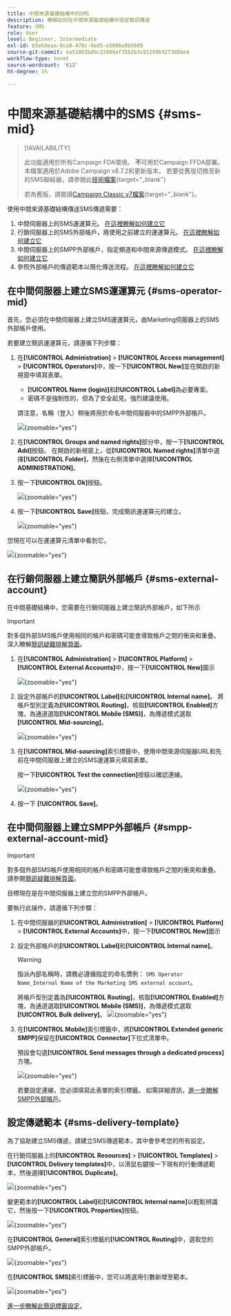 ```yaml
---
title: 中間來源基礎結構中的SMS
description: 瞭解如何在中間來源基礎結構中設定簡訊傳遞
feature: SMS
role: User
level: Beginner, Intermediate
exl-id: b5eb9eaa-0ca8-478c-9ed5-e5006e9b5609
source-git-commit: ea51863bdbc22489af35b2b3c81259b327380be4
workflow-type: tm+mt
source-wordcount: '612'
ht-degree: 1%

---
```


# 中間來源基礎結構中的SMS {#sms-mid}

>[!AVAILABILITY]
>
>此功能適用於所有Campaign FDA環境。 **不**&#x200B;可用於Campaign FFDA部署。 本檔案適用於Adobe Campaign v8.7.2和更新版本。 若要從舊版切換至新的SMS聯結器，請參閱此[技術檔案](https://experienceleague.adobe.com/docs/campaign/technotes-ac/tn-new/sms-migration){target="_blank"}
>
>若為舊版，請閱讀[Campaign Classic v7檔案](https://experienceleague.adobe.com/zh-hant/docs/campaign-classic/using/sending-messages/sending-messages-on-mobiles/sms-set-up/sms-set-up){target="_blank"}。

使用中間來源基礎結構傳送SMS傳遞需要：

1. 中間伺服器上的SMS運運算元。 [在這裡瞭解如何建立它](#sms-operator-mid)
1. 行銷伺服器上的SMS外部帳戶，將使用之前建立的運運算元。 [在這裡瞭解如何建立它](#sms-external-account)
1. 中間伺服器上的SMPP外部帳戶，指定頻道和中間來源傳遞模式。 [在這裡瞭解如何建立它](#smpp-external-account-mid)
1. 參照外部帳戶的傳遞範本以簡化傳送流程。 [在這裡瞭解如何建立它](#sms-delivery-template)

## 在中間伺服器上建立SMS運運算元 {#sms-operator-mid}

首先，您必須在中間伺服器上建立SMS運運算元，由Marketing伺服器上的SMS外部帳戶使用。

若要建立簡訊運運算元，請遵循下列步驟：

1. 在&#x200B;**[!UICONTROL Administration]** > **[!UICONTROL Access management]** > **[!UICONTROL Operators]**&#x200B;中，按一下&#x200B;**[!UICONTROL New]**&#x200B;並在開啟的新視窗中填寫表單。

   * **[!UICONTROL Name (login)]**&#x200B;和&#x200B;**[!UICONTROL Label]**&#x200B;為必要專案。
   * 密碼不是強制性的，但為了安全起見，強烈建議使用。

   請注意，名稱（登入）稍後將用於命名中間伺服器中的SMPP外部帳戶。

   ![](assets/smsoperator_mid.png){zoomable="yes"}

1. 在&#x200B;**[!UICONTROL Groups and named rights]**&#x200B;部分中，按一下&#x200B;**[!UICONTROL Add]**&#x200B;按鈕。
在開啟的新視窗上，從&#x200B;**[!UICONTROL Named rights]**&#x200B;清單中選擇&#x200B;**[!UICONTROL Folder]**，然後在右側清單中選擇&#x200B;**[!UICONTROL ADMINISTRATION]**。

1. 按一下&#x200B;**[!UICONTROL Ok]**&#x200B;按鈕。

   ![](assets/smsoperator_rights.png){zoomable="yes"}

1. 按一下&#x200B;**[!UICONTROL Save]**&#x200B;按鈕，完成簡訊運運算元的建立。

   ![](assets/smsoperator_save.png){zoomable="yes"}

您現在可以在運運算元清單中看到它。

![](assets/smsoperator_list.png){zoomable="yes"}

## 在行銷伺服器上建立簡訊外部帳戶 {#sms-external-account}

在中間基礎結構中，您需要在行銷伺服器上建立簡訊外部帳戶，如下所示

>[!IMPORTANT]
>
>對多個外部SMS帳戶使用相同的帳戶和密碼可能會導致帳戶之間的衝突和重疊。 深入瞭解[簡訊疑難排解頁面](smpp-connection.md#sms-troubleshooting)。

1. 在&#x200B;**[!UICONTROL Administration]** > **[!UICONTROL Platform]** > **[!UICONTROL External Accounts]**&#x200B;中，按一下&#x200B;**[!UICONTROL New]**&#x200B;圖示

   ![](assets/sms_extaccount.png){zoomable="yes"}

1. 設定外部帳戶的&#x200B;**[!UICONTROL Label]**&#x200B;和&#x200B;**[!UICONTROL Internal name]**。 將帳戶型別定義為&#x200B;**[!UICONTROL Routing]**，核取&#x200B;**[!UICONTROL Enabled]**&#x200B;方塊，為通道選取&#x200B;**[!UICONTROL Mobile (SMS)]**，為傳遞模式選取&#x200B;**[!UICONTROL Mid-sourcing]**。

   ![](assets/mid_smsextaccount.png){zoomable="yes"}

1. 在&#x200B;**[!UICONTROL Mid-sourcing]**&#x200B;索引標籤中，使用中間來源伺服器URL和先前在中間伺服器上建立的SMS運運算元填寫表單。

   按一下&#x200B;**[!UICONTROL Test the connection]**&#x200B;按鈕以確認連線。

   ![](assets/midtab_smsextaccount.png){zoomable="yes"}

1. 按一下 **[!UICONTROL Save]**。

## 在中間伺服器上建立SMPP外部帳戶 {#smpp-external-account-mid}

>[!IMPORTANT]
>
>對多個外部SMS帳戶使用相同的帳戶和密碼可能會導致帳戶之間的衝突和重疊。 請參閱[簡訊疑難排解頁面](smpp-connection.md#sms-troubleshooting)。

目標現在是在中間伺服器上建立您的SMPP外部帳戶。

要執行此操作，請遵循下列步驟：

1. 在中間伺服器的&#x200B;**[!UICONTROL Administration]** > **[!UICONTROL Platform]** > **[!UICONTROL External Accounts]**&#x200B;中，按一下&#x200B;**[!UICONTROL New]**&#x200B;圖示

1. 設定外部帳戶的&#x200B;**[!UICONTROL Label]**&#x200B;和&#x200B;**[!UICONTROL Internal name]**。

   >[!WARNING]
   >
   >指派內部名稱時，請務必遵循指定的命名慣例： `SMS Operator Name_Internal Name of the Marketing SMS external account`。
   >

   將帳戶型別定義為&#x200B;**[!UICONTROL Routing]**，核取&#x200B;**[!UICONTROL Enabled]**&#x200B;方塊，為通道選取&#x200B;**[!UICONTROL Mobile (SMS)]**，為傳遞模式選取&#x200B;**[!UICONTROL Bulk delivery]**。
   ![](assets/mid_extaccount.png){zoomable="yes"}

1. 在&#x200B;**[!UICONTROL Mobile]**&#x200B;索引標籤中，將&#x200B;**[!UICONTROL Extended generic SMPP]**&#x200B;保留在&#x200B;**[!UICONTROL Connector]**&#x200B;下拉式清單中。

   預設會勾選&#x200B;**[!UICONTROL Send messages through a dedicated process]**&#x200B;方塊。

   ![](assets/sms_extaccount_connector.png){zoomable="yes"}

   若要設定連線，您必須填寫此表單的索引標籤。 如需詳細資訊，[進一步瞭解SMPP外部帳戶](smpp-external-account.md#smpp-connection-settings)。

## 設定傳遞範本 {#sms-delivery-template}

為了協助建立SMS傳遞，請建立SMS傳遞範本，其中會參考您的所有設定。

在行銷伺服器上的&#x200B;**[!UICONTROL Resources]** > **[!UICONTROL Templates]** > **[!UICONTROL Delivery templates]**&#x200B;中，以滑鼠右鍵按一下現有的行動傳遞範本，然後選擇&#x200B;**[!UICONTROL Duplicate]**。

![](assets/sms_template_duplicate.png){zoomable="yes"}

變更範本的&#x200B;**[!UICONTROL Label]**&#x200B;和&#x200B;**[!UICONTROL Internal name]**&#x200B;以輕鬆辨識它，然後按一下&#x200B;**[!UICONTROL Properties]**&#x200B;按鈕。

![](assets/sms_template_name.png){zoomable="yes"}

在&#x200B;**[!UICONTROL General]**&#x200B;索引標籤的&#x200B;**[!UICONTROL Routing]**&#x200B;中，選取您的SMPP外部帳戶。

![](assets/mid_template.png){zoomable="yes"}

在&#x200B;**[!UICONTROL SMS]**&#x200B;索引標籤中，您可以將選用引數新增至範本。

![](assets/sms_template_properties.png){zoomable="yes"}

[進一步瞭解此簡訊標籤設定](sms-delivery-settings.md)。
